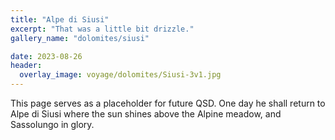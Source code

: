```yaml
---
title: "Alpe di Siusi"
excerpt: "That was a little bit drizzle."
gallery_name: "dolomites/siusi"

date: 2023-08-26
header:
  overlay_image: voyage/dolomites/Siusi-3v1.jpg
---
```


This page serves as a placeholder for future QSD. One day he shall return to Alpe di Siusi where the sun shines above the Alpine meadow, and Sassolungo in glory.